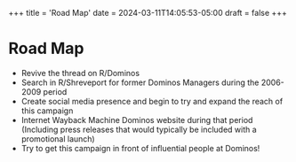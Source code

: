 +++
title = 'Road Map'
date = 2024-03-11T14:05:53-05:00
draft = false
+++

# Road Map

* Revive the thread on R/Dominos
* Search in R/Shreveport for former Dominos Managers during the 2006-2009 period
* Create social media presence and begin to try and expand the reach of this campaign
* Internet Wayback Machine Dominos website during that period (Including press releases that would typically be included with a promotional launch)
* Try to get this campaign in front of influential people at Dominos!
